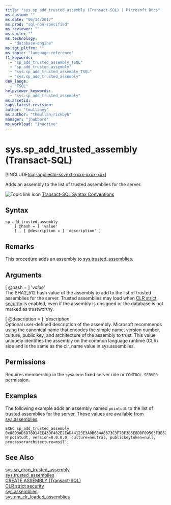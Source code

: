 ```yaml
---
title: "sys.sp_add_trusted_assembly (Transact-SQL) | Microsoft Docs"
ms.custom: ""
ms.date: "06/14/2017"
ms.prod: "sql-non-specified"
ms.reviewer: ""
ms.suite: ""
ms.technology: 
  - "database-engine"
ms.tgt_pltfrm: ""
ms.topic: "language-reference"
f1_keywords: 
  - "sp_add_trusted_assembly_TSQL"
  - "sp_add_trusted_assembly"
  - "sys.sp_add_trusted_assembly_TSQL"
  - "sys.sp_add_trusted_assembly"
dev_langs: 
  - "TSQL"
helpviewer_keywords: 
  - "sys.sp_add_trusted_assembly"
ms.assetid: 
caps.latest.revision: 
author: "tmullaney"
ms.author: "thmullan;rickbyh"
manager: "jhubbard"
ms.workload: "Inactive"
---
```

# sys.sp_add_trusted_assembly (Transact-SQL)  
[!INCLUDE[tsql-appliesto-ssvnxt-xxxx-xxxx-xxx](../../includes/tsql-appliesto-ssvnxt-xxxx-xxxx-xxx.md)]

Adds an assembly to the list of trusted assemblies for the server.

 ![Topic link icon](../../database-engine/configure-windows/media/topic-link.gif "Topic link icon") [Transact-SQL Syntax Conventions](../../t-sql/language-elements/transact-sql-syntax-conventions-transact-sql.md)  


## Syntax
```  
sp_add_trusted_assembly 
    [ @hash = ] 'value'
    [ , [ @description = ] 'description' ]
```  

## Remarks  

This procedure adds an assembly to  [sys.trusted_assemblies](../../relational-databases/system-catalog-views/sys-trusted-assemblies-transact-sql.md).

## Arguments

[ @hash = ] '*value*'  
The SHA2_512 hash value of the assembly to add to the list of trusted assemblies for the server. Trusted assemblies may load when [CLR strict security](../../database-engine/configure-windows/clr-strict-security.md) is enabled, even if the assembly is unsigned or the database is not marked as trustworthy.

[ @description = ] '*description*'  
Optional user-defined description of the assembly. Microsoft recommends using the canonical name that encodes the simple name, version number, culture, public key, and architecture of the assembly to trust. This value uniquely identifies the assembly on the common language runtime (CLR) side and is the same as the clr_name value in sys.assemblies. 

## Permissions

Requires membership in the `sysadmin` fixed server role or `CONTROL SERVER` permission.

## Examples  

The following example adds an assembly named `pointudt` to the list of trusted assemblies for the server. These values are available from  [sys.assemblies](../../relational-databases/system-catalog-views/sys-assemblies-transact-sql.md).     

```  
EXEC sp_add_trusted_assembly 0x8893AD6D78D14EE43DF482E2EAD44123E3A0B684A8873C3F7BF3B5E8D8F09503F3E62370CE742BBC96FE3394477214B84C7C1B0F7A04DCC788FA99C2C09DFCCC, 
N'pointudt, version=0.0.0.0, culture=neutral, publickeytoken=null, processorarchitecture=msil';
```  

## See Also  
  [sys.sp_drop_trusted_assembly](sys-sp-drop-trusted-assembly-transact-sql.md)  
  [sys.trusted_assemblies](../../relational-databases/system-catalog-views/sys-trusted-assemblies-transact-sql.md)  
  [CREATE ASSEMBLY &#40;Transact-SQL&#41;](../../t-sql/statements/create-assembly-transact-sql.md)  
  [CLR strict security](../../database-engine/configure-windows/clr-strict-security.md)  
  [sys.assemblies](../../relational-databases/system-catalog-views/sys-assemblies-transact-sql.md)  
  [sys.dm_clr_loaded_assemblies](../../relational-databases/system-dynamic-management-views/sys-dm-clr-loaded-assemblies-transact-sql.md)  

